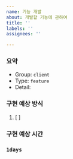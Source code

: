 ```yaml
---
name: 기능 개발
about: 개발할 기능에 관하여
title: ''
labels: ''
assignees: ''

---
```


### 요약
- Group:  `client`
- Type: `feature`
- Detail: 

### 구현 예상 방식
1. [ ] 

### 구현 예상 시간
### `1days`
